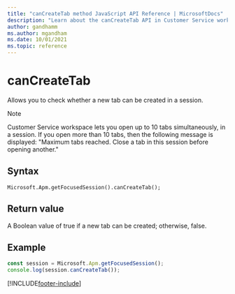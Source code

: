 ```yaml
---
title: "canCreateTab method JavaScript API Reference | MicrosoftDocs"
description: "Learn about the canCreateTab API in Customer Service workspace."
author: gandhamm
ms.author: mgandham
ms.date: 10/01/2021
ms.topic: reference
---
```


# canCreateTab

Allows you to check whether a new tab can be created in a session.

> [!Note]
> Customer Service workspace lets you open up to 10 tabs simultaneously, in a session. If you open more than 10 tabs, then the following message is displayed: "Maximum tabs reached. Close a tab in this session before opening another."

## Syntax

`Microsoft.Apm.getFocusedSession().canCreateTab();`

## Return value

A Boolean value of true if a new tab can be created; otherwise, false.


## Example

```JavaScript
const session = Microsoft.Apm.getFocusedSession();
console.log(session.canCreateTab());
```

[!INCLUDE[footer-include](../../../../includes/footer-banner.md)]
